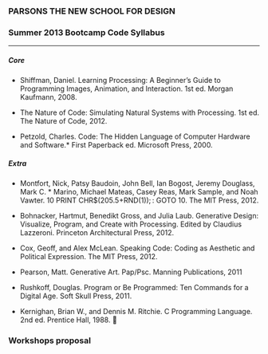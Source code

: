 ### PARSONS THE NEW SCHOOL FOR DESIGN

### Summer 2013 Bootcamp Code Syllabus

-------------------------------------------------------------------

##### Core
* Shiffman, Daniel. Learning Processing: A Beginner’s Guide to Programming Images, Animation, and Interaction. 1st ed. Morgan Kaufmann, 2008.

* The Nature of Code: Simulating Natural Systems with Processing. 1st ed. The Nature of Code, 2012.

* Petzold, Charles. Code: The Hidden Language of Computer Hardware and Software.*  First Paperback ed. Microsoft Press, 2000.

##### Extra

* Montfort, Nick, Patsy Baudoin, John Bell, Ian Bogost, Jeremy Douglass, Mark C. * Marino, Michael Mateas, Casey Reas, Mark Sample, and Noah Vawter. 10 PRINT CHR$(205.5+RND(1)); : GOTO 10. The MIT Press, 2012.

* Bohnacker, Hartmut, Benedikt Gross, and Julia Laub. Generative Design: Visualize, Program, and Create with Processing. Edited by Claudius Lazzeroni. Princeton Architectural Press, 2012.

* Cox, Geoff, and Alex McLean. Speaking Code: Coding as Aesthetic and Political Expression. The MIT Press, 2012.

* Pearson, Matt. Generative Art. Pap/Psc. Manning Publications, 2011

* Rushkoff, Douglas. Program or Be Programmed: Ten Commands for a Digital Age. Soft Skull Press, 2011.

* Kernighan, Brian W., and Dennis M. Ritchie. C Programming Language. 2nd ed. Prentice Hall, 1988.

### Workshops proposal

